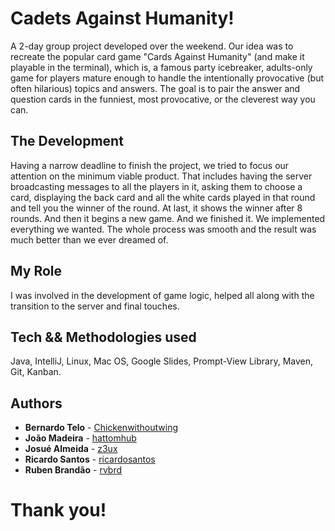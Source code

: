 # Cadets Against Humanity!

A 2-day group project developed over the weekend.
Our idea was to recreate the popular card game "Cards Against Humanity" (and make it playable in the terminal), which is, a famous party icebreaker, adults-only game for players mature enough to handle the intentionally provocative (but often hilarious) topics and answers. The goal is to pair the answer and question cards in the funniest, most provocative, or the cleverest way you can.

## The Development

Having a narrow deadline to finish the project, we tried to focus our attention on the minimum viable product. That includes having the server broadcasting messages to all the players in it, asking them to choose a card, displaying the back card and all the white cards played in that round and tell you the winner of the round. At last, it shows the winner after 8 rounds. And then it begins a new game. And we finished it. We implemented everything we wanted. The whole process was smooth and the result was much better than we ever dreamed of.

## My Role

I was involved in the development of game logic, helped all along with the transition to the server and final touches.

## Tech && Methodologies used

Java, IntelliJ, Linux, Mac OS, Google Slides, Prompt-View Library, Maven, Git, Kanban.

## Authors

* **Bernardo Telo** - [Chickenwithoutwing](https://github.com/Chickenwithoutwing)
* **João Madeira** - [hattomhub](https://github.com/jpmmadeira)
* **Josué Almeida** - [z3ux](https://github.com/z3ux)
* **Ricardo Santos** - [ricardosantos](https://github.com/ricardosantos96)
* **Ruben Brandão** - [rvbrd](https://github.com/rvbrd)


# Thank you!
